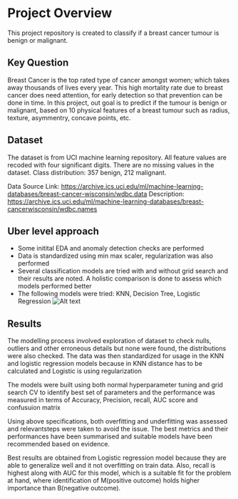 # Project Overview
This project repository is created to classify if a breast cancer tumour is benign or malignant. 

## Key Question
Breast Cancer is the top rated type of cancer amongst women; which takes away thousands of lives every year. This high mortality rate due to breast cancer does need attention, for early detection so that prevention can be done in time. In this project, out goal is to predict if the tumour is benign or malignant, based on 10 physical features of a breast tumour such as radius, texture, asymmentry, concave points, etc.

## Dataset
The dataset is from UCI machine learning repository. All feature values are recoded with four significant digits. There are no missing values in the dataset.
Class distribution: 357 benign, 212 malignant.

Data Source Link: https://archive.ics.uci.edu/ml/machine-learning-databases/breast-cancer-wisconsin/wdbc.data 
Description: https://archive.ics.uci.edu/ml/machine-learning-databases/breast-cancerwisconsin/wdbc.names 


## Uber level approach
- Some initital EDA and anomaly detection checks are performed
- Data is standardized using min max scaler, regularization was also performed
- Several classification models are tried with and without grid search and their results are noted. A holistic comparison is done to assess which models performed better
- The following models were tried: KNN, Decision Tree, Logistic Regression
![Alt text](/ProcessFlow.png)

## Results
The modelling process involved exploration of dataset to check nulls, outliers and other erroneous details but none were found, the distributions were also checked.
The data was then standardized for usage in the KNN and logistic regression models because in KNN distance has to be calculated and Logistic is using regularization

The models were built using both normal hyperparameter tuning and grid search CV to identify best set of parameters and the performance was measured in terms of Accuracy, Precision, recall, AUC score and confusuion matrix

Using above specifications, both overfitting and underfitting was assessed and relevantsteps were taken to avoid the issue. The best metrics and their performances have been summarised and suitable models have been recommended based on evidence.

Best results are obtained from Logistic regression model because they are able to generalize well and it not overfitting on train data.
Also, recall is highest along with AUC for this model, which is a suitable fit for the problem at hand, where identification of
M(positive outcome) holds higher importance than B(negative outcome).
